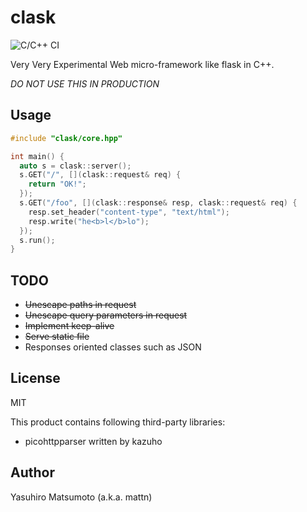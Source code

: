 # clask

![C/C++ CI](https://github.com/mattn/clask/workflows/C/C++%20CI/badge.svg)

Very Very Experimental Web micro-framework like flask in C++.

*DO NOT USE THIS IN PRODUCTION*

## Usage

```cpp
#include "clask/core.hpp"

int main() {
  auto s = clask::server();
  s.GET("/", [](clask::request& req) {
    return "OK!";
  });
  s.GET("/foo", [](clask::response& resp, clask::request& req) {
    resp.set_header("content-type", "text/html");
    resp.write("he<b>l</b>lo");
  });
  s.run();
}
```

## TODO

* ~~Unescape paths in request~~
* ~~Unescape query parameters in request~~
* ~~Implement keep-alive~~
* ~~Serve static file~~
* Responses oriented classes such as JSON

## License

MIT

This product contains following third-party libraries:

* picohttpparser written by kazuho

## Author

Yasuhiro Matsumoto (a.k.a. mattn)
